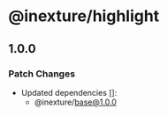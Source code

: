 # @inexture/highlight

## 1.0.0

### Patch Changes

- Updated dependencies []:
  - @inexture/base@1.0.0
